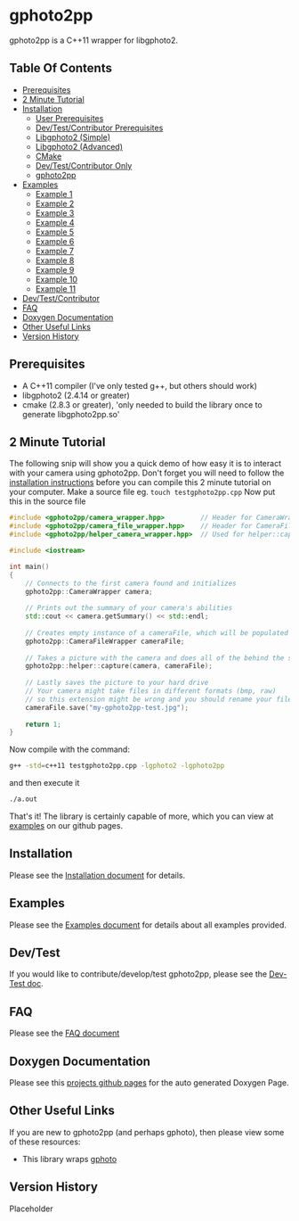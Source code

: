 gphoto2pp
=========

gphoto2pp is a C++11 wrapper for libgphoto2.

Table Of Contents
-----------------
* [Prerequisites](#user-prerequisites)
* [2 Minute Tutorial](#2-minute-tutorial)
* [Installation](INSTALL.md#installation)
  * [User Prerequisites](INSTALL.md#user-prerequisites)
  * [Dev/Test/Contributor Prerequisites](INSTALL.md#devtestcontributor-prerequisites)
  * [Libgphoto2 (Simple)](INSTALL.md#installing-libgphoto2-simple)
  * [Libgphoto2 (Advanced)](INSTALL.md#installing-libgphoto2-advanced)
  * [CMake](INSTALL.md#installing-cmake)
  * [Dev/Test/Contributor Only](INSTALL.md#installing-devtestcontributor-only)
  * [gphoto2pp](INSTALL.md#installing-gphoto2pp)
* [Examples](#examples)
  * [Example 1](EXAMPLES.md#example-1)
  * [Example 2](EXAMPLES.md#example-2)
  * [Example 3](EXAMPLES.md#example-3)
  * [Example 4](EXAMPLES.md#example-4)
  * [Example 5](EXAMPLES.md#example-5)
  * [Example 6](EXAMPLES.md#example-6)
  * [Example 7](EXAMPLES.md#example-7)
  * [Example 8](EXAMPLES.md#example-8)
  * [Example 9](EXAMPLES.md#example-9)
  * [Example 10](EXAMPLES.md#example-10)
  * [Example 11](EXAMPLES.md#example-11)
* [Dev/Test/Contributor](#devtest)
* [FAQ](#faq)
* [Doxygen Documentation](http://maldworth.github.io/gphoto2pp/)
* [Other Useful Links](#other-useful-links)
* [Version History](#version-history)

Prerequisites
------------
* A C++11 compiler (I've only tested g++, but others should work)
* libgphoto2 (2.4.14 or greater)
* cmake (2.8.3 or greater), 'only needed to build the library once to generate libgphoto2pp.so'
  
2 Minute Tutorial
-----------------
The following snip will show you a quick demo of how easy it is to interact with your camera using gphoto2pp. Don't forget you will need to follow the [installation instructions](#installation) before you can compile this 2 minute tutorial on your computer.
Make a source file eg. ``touch testgphoto2pp.cpp``
Now put this in the source file
```cpp
#include <gphoto2pp/camera_wrapper.hpp> 		// Header for CameraWrapper
#include <gphoto2pp/camera_file_wrapper.hpp>	// Header for CameraFileWrapper
#include <gphoto2pp/helper_camera_wrapper.hpp>	// Used for helper::capture(...) method

#include <iostream>

int main()
{
	// Connects to the first camera found and initializes
	gphoto2pp::CameraWrapper camera;
	
	// Prints out the summary of your camera's abilities
	std::cout << camera.getSummary() << std::endl;
	
	// Creates empty instance of a cameraFile, which will be populated in our helper method
	gphoto2pp::CameraFileWrapper cameraFile;
	
	// Takes a picture with the camera and does all of the behind the scenes fetching
	gphoto2pp::helper::capture(camera, cameraFile);
	
	// Lastly saves the picture to your hard drive
	// Your camera might take files in different formats (bmp, raw)
	// so this extension might be wrong and you should rename your file appropriately
	cameraFile.save("my-gphoto2pp-test.jpg");
	
	return 1;
}
```

Now compile with the command:
```sh
g++ -std=c++11 testgphoto2pp.cpp -lgphoto2 -lgphoto2pp
```
and then execute it
```sh
./a.out
```

That's it! The library is certainly capable of more, which you can view at [examples](EXAMPLES.md) on our github pages.

Installation
------------
Please see the [Installation document](INSTALL.md) for details.

Examples
--------
Please see the [Examples document](EXAMPLES.md) for details about all examples provided.

Dev/Test
--------
If you would like to contribute/develop/test gphoto2pp, please see the [Dev-Test doc](DEV-TEST.md).

FAQ
---
Please see the [FAQ document](FAQ.md)

Doxygen Documentation
-----------------------
Please see this [projects github pages](http://maldworth.github.io/gphoto2pp/) for the auto generated Doxygen Page.

Other Useful Links
---------------
If you are new to gphoto2pp (and perhaps gphoto), then please view some of these resources:
* This library wraps [gphoto](http://www.gphoto.org/)

Version History
---------------
Placeholder
